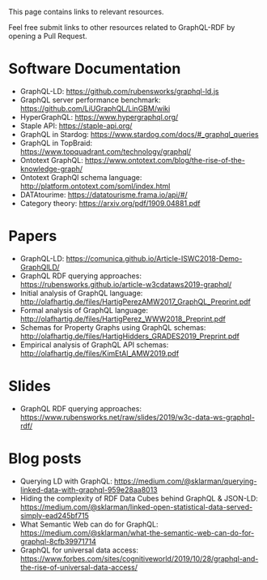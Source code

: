 This page contains links to relevant resources.

Feel free submit links to other resources related to GraphQL-RDF by opening a Pull Request.

# Software Documentation

* GraphQL-LD: https://github.com/rubensworks/graphql-ld.js
* GraphQL server performance benchmark: https://github.com/LiUGraphQL/LinGBM/wiki
* HyperGraphQL: https://www.hypergraphql.org/
* Staple API: https://staple-api.org/
* GraphQL in Stardog: https://www.stardog.com/docs/#_graphql_queries
* GraphQL in TopBraid: https://www.topquadrant.com/technology/graphql/
* Ontotext GraphQL: https://www.ontotext.com/blog/the-rise-of-the-knowledge-graph/
* Ontotext GraphQl schema language: http://platform.ontotext.com/soml/index.html
* DATAtourime: https://datatourisme.frama.io/api/#/
* Category theory: https://arxiv.org/pdf/1909.04881.pdf

# Papers

* GraphQL-LD: https://comunica.github.io/Article-ISWC2018-Demo-GraphQlLD/
* GraphQL RDF querying approaches: https://rubensworks.github.io/article-w3cdataws2019-graphql/
* Initial analysis of GraphQL language: http://olafhartig.de/files/HartigPerezAMW2017_GraphQL_Preprint.pdf
* Formal analysis of GraphQL language: http://olafhartig.de/files/HartigPerez_WWW2018_Preprint.pdf
* Schemas for Property Graphs using GraphQL schemas: http://olafhartig.de/files/HartigHidders_GRADES2019_Preprint.pdf
* Empirical analysis of GraphQL API schemas: http://olafhartig.de/files/KimEtAl_AMW2019.pdf

# Slides

* GraphQL RDF querying approaches: https://www.rubensworks.net/raw/slides/2019/w3c-data-ws-graphql-rdf/

# Blog posts

* Querying LD with GraphQL: https://medium.com/@sklarman/querying-linked-data-with-graphql-959e28aa8013
* Hiding the complexity of RDF Data Cubes behind GraphQL & JSON-LD: https://medium.com/@sklarman/linked-open-statistical-data-served-simply-ead245bf715
* What Semantic Web can do for GraphQL: https://medium.com/@sklarman/what-the-semantic-web-can-do-for-graphql-8cfb39971714
* GraphQL for universal data access: https://www.forbes.com/sites/cognitiveworld/2019/10/28/graphql-and-the-rise-of-universal-data-access/
